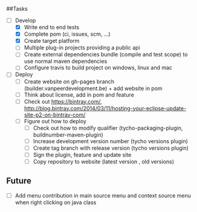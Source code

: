 ##Tasks

- [ ] Develop
	- [x] Write end to end tests
	- [x] Complete pom (ci, issues, scm, ...)
	- [x] Create target platform
	- [ ] Multiple plug-in projects providing a public api
	- [ ] Create external dependencies bundle (compile and test scope) to use normal maven dependencies
	- [ ] Configure travis to build project on windows, linux and mac

- [ ] Deploy
	- [ ] Create website on gh-pages branch (builder.vanpeerdevelopment.be) + add website in pom
	- [ ] Think about license, add in pom and feature
	- [ ] Check out https://bintray.com/, http://blog.bintray.com/2014/03/11/hosting-your-eclipse-update-site-p2-on-bintray-com/
	- [ ] Figure out how to deploy
		- [ ] Check out how to modify qualifier (tycho-packaging-plugin, buildnumber-maven-plugin)
		- [ ] Increase development version number (tycho versions plugin)
		- [ ] Create tag branch with release version (tycho versions plugin)
		- [ ] Sign the plugin, feature and update site 
		- [ ] Copy repository to website (latest version , old versions)
	
## Future
- [ ] Add menu contribution in main source menu and context source menu when right clicking on java class